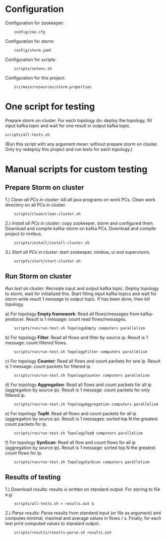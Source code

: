 Configuration
============================

Configuration for zookeeper:

        config/zoo.cfg

Configuration for storm:

        config/storm.yaml

Configuration for scripts:

        scripts/setenv.sh

Configuration for this project:

        src/main/resources/storm.properties

One script for testing
============================

Prepare storm on cluster. For each topology do: deploy the topology, fill input kafka
topic and wait for one result in output kafka topic.

    scripts/all-tests.sh

(Run this script with any argument mean: without prepare storm on cluster. Only try redeploy
this project and run tests for each topology.)

Manual scripts for custom testing
============================

Prepare Storm on cluster
----------------------------

1.) <i>Clean all PCs in cluster:</i> kill all java programs on work PCs.
Clean work directory on all PCs in cluster.

        scripts/clean/clean-cluster.sh

2.) <i>Install all PCs in cluster:</i> copy zookeeper, storm and configured them.
Download and compile kafka-storm on kafka PCs. Download and compile project to nimbus.

        scripts/install/install-cluster.sh

3.) <i>Start all PCs in cluster:</i> start zookeeper, nimbus, ui and supervisors.

        scripts/start/start-cluster.sh

Run Storm on cluster
----------------------------

<i>Run test on cluster:</i> Recreate input and output kafka topic. Deploy topology
to storm, wait for initialized this. Start filling input kafka topics and wait for
storm write result 1 message to output topic. If has been done, then kill topology.

a) For topology <b>Empty framework</b>: Read all flows/messages from kafka-producer.
Result is 1 message: count read flows/messages.

        scripts/run/run-test.sh TopologyEmpty computers parallelism

b) For topology <b>Filter</b>: Read all flows and filter by source ip.
Result is 1 message: count filtered flows.

        scripts/run/run-test.sh TopologyFilter computers parallelism

c) For topology <b>Counter</b>: Read all flows and count packets for one ip.
Result is 1 message: count packets for filtered ip.

        scripts/run/run-test.sh TopologyCounter computers parallelism

d) For topology <b>Aggregation</b>: Read all flows and count packets for all ip
(aggregation by source ip). Result is 1 message: count packets for only filtered ip.

        scripts/run/run-test.sh TopologyAggregation computers parallelism

e) For topology <b>TopN</b>: Read all flows and count packets for all ip (aggregation
by source ip). Result is 1 messages: sorted top N the greatest count packets for ip.

        scripts/run/run-test.sh TopologyTopN computers parallelism

f) For topology <b>SynScan</b>: Read all flow and count flows for all ip (aggregation
by source ip). Result is 1 message: sorted top N the greatest count flows for ip.

        scripts/run/run-test.sh TopologySynScan computers parallelism

Results of testing
----------------------------

1.) <i>Download results</i>: results is written on standard output. For storing to file e.g:

        scripts/all-tests.sh > results.out &

2.) <i>Parse results:</i> Parse results from standard input (or file as argument) and computes
minimal, maximal and average values in flows / s. Finally, for each test print computed values
to standard output.

        scripts/results/results-parse.sh results.out